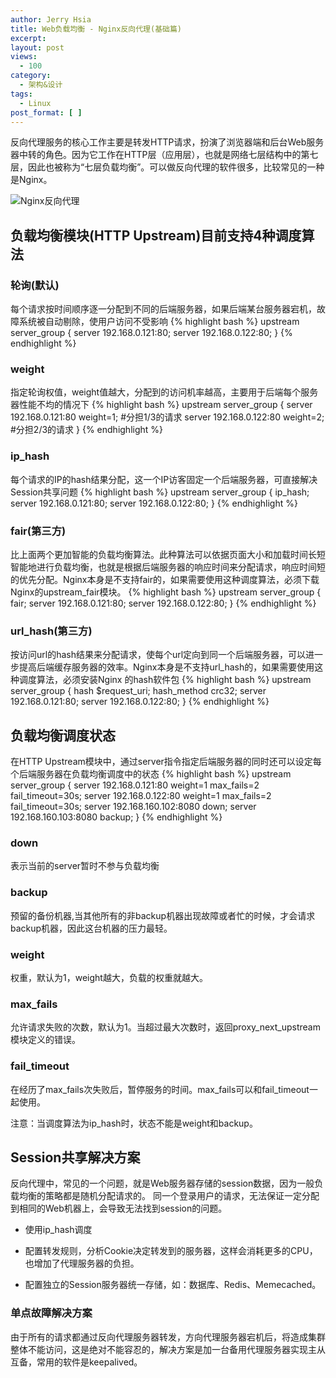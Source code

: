 ```yaml
---
author: Jerry Hsia
title: Web负载均衡 - Nginx反向代理(基础篇)
excerpt:
layout: post
views:
  - 100
category:
  - 架构&设计
tags:
  - Linux
post_format: [ ]
---
```


反向代理服务的核心工作主要是转发HTTP请求，扮演了浏览器端和后台Web服务器中转的角色。因为它工作在HTTP层（应用层），也就是网络七层结构中的第七层，因此也被称为“七层负载均衡”。可以做反向代理的软件很多，比较常见的一种是Nginx。

![Nginx反向代理]({{site.static.files}}load-balancing-nginx.jpg)

## 负载均衡模块(HTTP Upstream)目前支持4种调度算法

### 轮询(默认)

每个请求按时间顺序逐一分配到不同的后端服务器，如果后端某台服务器宕机，故障系统被自动剔除，使用户访问不受影响
{% highlight bash %}
upstream server_group {
   server 192.168.0.121:80;
   server 192.168.0.122:80;
}
{% endhighlight %}

### weight

指定轮询权值，weight值越大，分配到的访问机率越高，主要用于后端每个服务器性能不均的情况下
{% highlight bash %}
upstream server_group {
   server 192.168.0.121:80 weight=1; #分担1/3的请求
   server 192.168.0.122:80 weight=2; #分担2/3的请求
}
{% endhighlight %}

### ip_hash

每个请求的IP的hash结果分配，这一个IP访客固定一个后端服务器，可直接解决Session共享问题
{% highlight bash %}
upstream server_group {
   ip_hash;
   server 192.168.0.121:80;
   server 192.168.0.122:80;
}
{% endhighlight %}

### fair(第三方)

比上面两个更加智能的负载均衡算法。此种算法可以依据页面大小和加载时间长短智能地进行负载均衡，也就是根据后端服务器的响应时间来分配请求，响应时间短的优先分配。Nginx本身是不支持fair的，如果需要使用这种调度算法，必须下载Nginx的upstream_fair模块。
{% highlight bash %}
upstream server_group {
   fair;
   server 192.168.0.121:80;
   server 192.168.0.122:80;
}
{% endhighlight %}

### url_hash(第三方)

按访问url的hash结果来分配请求，使每个url定向到同一个后端服务器，可以进一步提高后端缓存服务器的效率。Nginx本身是不支持url_hash的，如果需要使用这种调度算法，必须安装Nginx 的hash软件包
{% highlight bash %}
upstream server_group {
   hash $request_uri;
   hash_method crc32;
   server 192.168.0.121:80;
   server 192.168.0.122:80;
}
{% endhighlight %}

## 负载均衡调度状态

在HTTP Upstream模块中，通过server指令指定后端服务器的同时还可以设定每个后端服务器在负载均衡调度中的状态
{% highlight bash %}
upstream server_group {
   server 192.168.0.121:80 weight=1 max_fails=2 fail_timeout=30s;
   server 192.168.0.122:80 weight=1 max_fails=2 fail_timeout=30s;
   server 192.168.160.102:8080 down;
   server 192.168.160.103:8080 backup;
}
{% endhighlight %}

### down

表示当前的server暂时不参与负载均衡

### backup

预留的备份机器,当其他所有的非backup机器出现故障或者忙的时候，才会请求backup机器，因此这台机器的压力最轻。

### weight 

权重，默认为1，weight越大，负载的权重就越大。

### max_fails

允许请求失败的次数，默认为1。当超过最大次数时，返回proxy_next_upstream 模块定义的错误。

### fail_timeout

在经历了max_fails次失败后，暂停服务的时间。max_fails可以和fail_timeout一起使用。

注意：当调度算法为ip_hash时，状态不能是weight和backup。

## Session共享解决方案

反向代理中，常见的一个问题，就是Web服务器存储的session数据，因为一般负载均衡的策略都是随机分配请求的。
同一个登录用户的请求，无法保证一定分配到相同的Web机器上，会导致无法找到session的问题。

- 使用ip_hash调度

- 配置转发规则，分析Cookie决定转发到的服务器，这样会消耗更多的CPU，也增加了代理服务器的负担。

- 配置独立的Session服务器统一存储，如：数据库、Redis、Memecached。

### 单点故障解决方案

由于所有的请求都通过反向代理服务器转发，方向代理服务器宕机后，将造成集群整体不能访问，这是绝对不能容忍的，解决方案是加一台备用代理服务器实现主从互备，常用的软件是keepalived。

